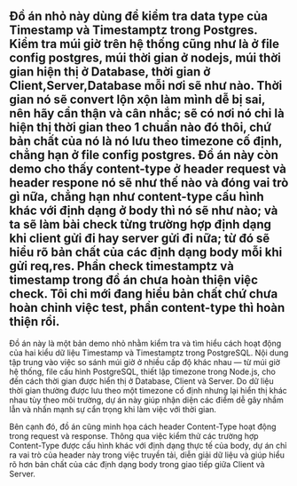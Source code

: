 Đồ án nhỏ này dùng để kiểm tra data type của Timestamp và Timestamptz trong Postgres. Kiểm tra múi giờ trên hệ thống cũng như là ở file config postgres, múi thời gian ở nodejs, múi thời gian hiện thị ở Database, thời gian ở Client,Server,Database mỗi nơi sẽ như nào. Thời gian nó sẽ convert lộn xộn làm mình dễ bị sai, nên hãy cẩn thận và cân nhắc; sẽ có nơi nó chỉ là hiện thị thời gian theo 1 chuẩn nào đó thôi, chứ bản chất của nó là nó lưu theo timezone cố định, chẳng hạn ở file config postgres.
Đồ án này còn demo cho thấy content-type ở header request và header respone nó sẽ như thế nào và đóng vai trò gì nữa, chẳng hạn như content-type cấu hình khác với định dạng ở body thì nó sẽ như nào; và ta sẽ làm bài check từng trường hợp định dạng khi client gửi đi hay server gửi đi nữa; từ đó sẽ hiểu rõ bản chất của các định dạng body mỗi khi gửi req,res.
Phần check timestamptz và timestamp trong đồ án chưa hoàn thiện việc check. Tôi chỉ mới đang hiểu bản chất chứ chưa hoàn chỉnh việc test, phần content-type thì hoàn thiện rồi.
---

Đồ án này là một bản demo nhỏ nhằm kiểm tra và tìm hiểu cách hoạt động của hai kiểu dữ liệu Timestamp và Timestamptz trong PostgreSQL. Nội dung tập trung vào việc so sánh múi giờ ở nhiều cấp độ khác nhau — từ múi giờ hệ thống, file cấu hình PostgreSQL, thiết lập timezone trong Node.js, cho đến cách thời gian được hiển thị ở Database, Client và Server. Do dữ liệu thời gian thường được lưu theo một timezone cố định nhưng lại hiển thị khác nhau tùy theo môi trường, dự án này giúp nhận diện các điểm dễ gây nhầm lẫn và nhấn mạnh sự cẩn trọng khi làm việc với thời gian.

Bên cạnh đó, đồ án cũng minh họa cách header Content-Type hoạt động trong request và response. Thông qua việc kiểm thử các trường hợp Content-Type được cấu hình khác với định dạng thực tế của body, dự án chỉ ra vai trò của header này trong việc truyền tải, diễn giải dữ liệu và giúp hiểu rõ hơn bản chất của các định dạng body trong giao tiếp giữa Client và Server.
